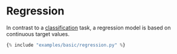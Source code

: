 <h1>Regression</h1>
<div class="photon-docu-header">
    <p>
        In contrast to a <a href="../classification/">classification</a> task, 
        a regression model is based on continuous target values.
    </p>
</div>

``` python
{% include "examples/basic/regression.py" %} 

```
